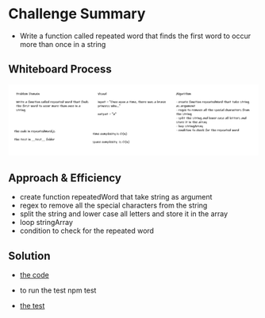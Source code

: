 # Challenge Summary

* Write a function called repeated word that finds the first word to occur more than once in a string

## Whiteboard Process

![repeatedWord](./img/repeatedWord.PNG)

## Approach & Efficiency

* create function repeatedWord that take string as argument
* regex to remove all the special characters from the string
* split the string and lower case all letters and store it in the array
* loop stringArray
* condition to check for the repeated word

## Solution

* [the code](./repeatedWord.js)

* to run the test npm test

* [the test](./__test__/repeatedWord.test.js)
